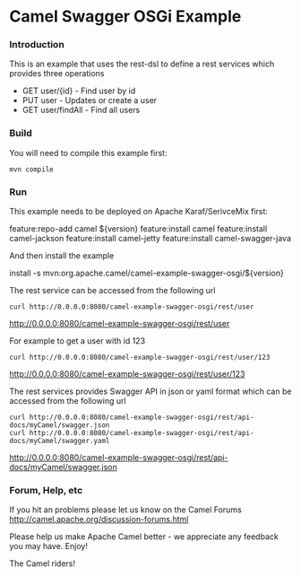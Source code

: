 # Camel Swagger OSGi Example

### Introduction
This is an example that uses the rest-dsl to define a rest services which provides three operations

- GET user/{id}     - Find user by id
- PUT user          - Updates or create a user
- GET user/findAll  - Find all users

### Build
You will need to compile this example first:

	mvn compile

### Run
This example needs to be deployed on Apache Karaf/SerivceMix first:

   feature:repo-add camel ${version}
   feature:install camel
   feature:install camel-jackson
   feature:install camel-jetty
   feature:install camel-swagger-java

And then install the example

   install -s mvn:org.apache.camel/camel-example-swagger-osgi/${version}


The rest service can be accessed from the following url

	curl http://0.0.0.0:8080/camel-example-swagger-osgi/rest/user

<http://0.0.0.0:8080/camel-example-swagger-osgi/rest/user>

For example to get a user with id 123

	curl http://0.0.0.0:8080/camel-example-swagger-osgi/rest/user/123

<http://0.0.0.0:8080/camel-example-swagger-osgi/rest/user/123>

The rest services provides Swagger API in json or yaml format
which can be accessed from the following url

    curl http://0.0.0.0:8080/camel-example-swagger-osgi/rest/api-docs/myCamel/swagger.json
    curl http://0.0.0.0:8080/camel-example-swagger-osgi/rest/api-docs/myCamel/swagger.yaml

<http://0.0.0.0:8080/camel-example-swagger-osgi/rest/api-docs/myCamel/swagger.json>


### Forum, Help, etc

If you hit an problems please let us know on the Camel Forums
	<http://camel.apache.org/discussion-forums.html>

Please help us make Apache Camel better - we appreciate any feedback you may
have.  Enjoy!



The Camel riders!
